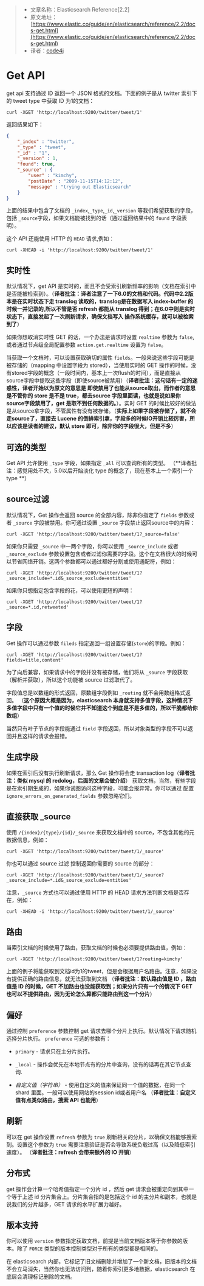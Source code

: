 >* 文章名称：Elasticsearch Reference[2.2]
>* 原文地址：[https://www.elastic.co/guide/en/elasticsearch/reference/2.2/docs-get.html](https://www.elastic.co/guide/en/elasticsearch/reference/2.2/docs-get.html)
>* 译者：[code4j](https://github.com/rpgmakervx)

# Get API

get api 支持通过 ID 返回一个 JSON 格式的文档。下面的例子是从 twitter 索引下的 tweet type 中获取 ID 为1的文档：

```
curl -XGET 'http://localhost:9200/twitter/tweet/1'
```

返回结果如下：

```json
{
    "_index" : "twitter",
    "_type" : "tweet",
    "_id" : "1",
    "_version" : 1,
    "found": true,
    "_source" : {
        "user" : "kimchy",
        "postDate" : "2009-11-15T14:12:12",
        "message" : "trying out Elasticsearch"
    }
}
```

上面的结果中包含了文档的 `_index`,`_type`,`_id`,`_version` 等我们希望获取的字段，包括 `_source`字段，如果文档能被找到的话（通过返回结果中的 `found` 字段表明）。

这个 API 还能使用 HTTP 的 `HEAD` 请求,例如：

```
curl -XHEAD -i 'http://localhost:9200/twitter/tweet/1'
```

## 实时性

默认情况下，get API 是实时的，而且不会受索引刷新频率的影响（文档在索引中是否能被检索到）。（**译者批注：译者注意了一下6.0的文档和代码。代码中2.2版本是在实时状态下走 translog 读取的，translog是在数据写入 index-buffer 的时候一并记录的,所以不管是否 refresh 都能从 translog 得到；在6.0中则是实时状态下，直接发起了一次刷新请求，确保文档写入 操作系统缓存，就可以被检索到了**）

如果你想取消实时性 GET 的话，一个办法是请求时设置 `realtime` 参数为 `false`,或者通过节点级全局配置参数 `action.get.realtime` 设置为 `false`。

当获取一个文档时，可以设置获取确切的属性 `fields`。一般来说这些字段可能是被存储的（mapping 中设置字段为 stored），当使用实时的 GET 操作的时候，没有stored字段的概念（一段时间内，基本上一次flush的时间），而是直接从source字段中提取这些字段（即使source被禁用）（**译者批注：这句话有一定的迷惑性，译者开始以为原文的意思是 即使禁用了也能从source取出，而作者的意思是不管你的 store 是不是 true，都去source 字段里面读，也就是说如果你source字段禁用了，get 是取不到任何数据的。**）。实时 GET 的时候比较好的做法是从source拿字段，不管属性有没有被存储。（**实际上如果字段被存储了，就不会走source了，直接去 Lucene 的倒排索引拿，字段多的时候IO开销比较厉害，所以应该是读者的建议，默认 store 即可，除非你的字段很大，但是不多**）

## 可选的类型

Get API 允许使用 `_type` 字段，如果指定 `_all` 可以查询所有的类型。
（**译者批注：感觉用处不大，5.0以后开始淡化 type 的概念了，现在基本上一个索引一个 type **）

## source过滤

默认情况下，Get 操作会返回 source 的全部内容，除非你指定了 `fields` 参数或者 `_source` 字段被禁用。你可通过设置 `_source` 字段禁止返回source中的内容：

```
curl -XGET 'http://localhost:9200/twitter/tweet/1?_source=false'
```

如果你只需要 `_source` 中一两个字段，你可以使用 `_source_include` 或者 `_source_exclude` 参数设置包含或者过滤你需要的字段。这个在文档很大的时候可以节省网络开销。这两个参数都可以通过都好分割或使用通配符，例如：

```
curl -XGET 'http://localhost:9200/twitter/tweet/1?_source_include=*.id&_source_exclude=entities'
```

如果你只想指定包含字段的花，可以使用更短的声明：

```
curl -XGET 'http://localhost:9200/twitter/tweet/1?_source=*.id,retweeted'
```

## 字段

Get 操作可以通过参数 `fileds` 指定返回一组设置存储(`store`)的字段。例如：

```
curl -XGET 'http://localhost:9200/twitter/tweet/1?fields=title,content'
```

为了向后兼容，如果请求中的字段并没有被存储，他们将从 `_source` 字段获取（解析并获取），所以这个功能被 source 过滤取代了。

字段值总是以数组的形式返回，原数组字段例如 `_routing` 就不会用数组格式返回。
（**这个原因大概是因为，elasticsearch 本身就支持多值字段，这种情况下 多值字段中只有一个值的时候它并不知道这个到底是不是多值的，所以干脆都给你数组**）

当然只有叶子节点的字段能通过 `field` 字段返回，所以对象类型的字段不可以返回并且这样的请求会报错。

## 生成字段

如果在索引后没有执行刷新请求，那么 Get 操作将会走 transaction log（**译者批注：类似 mysql 的 redolog，后面的文章会做介绍**） 获取文档，当然，有些字段是在索引期生成的，如果你试图访问这种字段，可能会报异常。你可以通过 配置 `ignore_errors_on_generated_fields` 参数忽略它们。

## 直接获取 _source

使用 `/{index}/{type}/{id}/_source` 来获取文档中的 source，不包含其他的元数据信息，例如：

```
curl -XGET 'http://localhost:9200/twitter/tweet/1/_source'
```

你也可以通过 source 过滤 控制返回你需要的 source 的部分：

```
curl -XGET 'http://localhost:9200/twitter/tweet/1/_source?_source_include=*.id&_source_exclude=entities'
```

注意，`_source` 方式也可以通过使用 HTTP 的 HEAD 请求方法判断文档是否存在，例如：

```
curl -XHEAD -i 'http://localhost:9200/twitter/tweet/1/_source'
```

## 路由

当索引文档的时候使用了路由，获取文档的时候也必须要提供路由值，例如：

```
curl -XGET 'http://localhost:9200/twitter/tweet/1?routing=kimchy'
```

上面的例子将能获取到文档id为1的tweet，但是会根据用户名路由。注意，如果没有提供正确的路由信息，就无法获取到文档
（**译者批注：默认路由值是 ID ，路由值是 ID 的时候，GET 不加路由也没能获取到；如果分片只有一个的情况下 GET 也可以不提供路由，因为无论怎么算都只能路由到这一个分片**）

## 偏好

通过控制 `preference` 参数控制 get 请求去哪个分片上执行。默认情况下请求随机选择分片执行。
`preference` 可选的参数有：

- `primary` - 请求只在主分片执行。
- `_local` - 操作会优先在本地节点有的分片中查询，没有的话再在其它节点查询.

- *自定义值（字符串）* - 使用自定义的值来保证同一个值的数据，在同一个 shard 里面。一般可以使用网站的session id或者用户名
（**译者批注：自定义值有点类似路由，搜索 API 也能用**）

## 刷新

可以在 get 操作设置 `refresh` 参数为 `true` 刷新相关的分片，以确保文档能够搜索到。设置这个参数为 `true` 需要注意验证是否会导致系统负载过高（以及降低索引速度）。
（**译者批注：refresh 会带来额外的 IO 开销**）

## 分布式
get 操作会计算一个哈希值指定一个分片 id ，然后 get 请求会被重定向到其中一个等于上述 id 分片集合上。分片集合指的是包括这个 id 的主分片和副本，也就是说我们的分片越多，GET  请求的水平扩展力越好。

## 版本支持

你可以使用 `version` 参数指定获取文档，前提是当前文档版本等于你参数的版本。除了  `FORCE` 类型的版本控制类型对于所有的类型都是相同的。

在 elasticsearch 内部，它标记了旧文档删除并增加了一个新文档，旧版本的文档不会立马消失，当然你也无法访问到，随着你索引更多地数据，elasticsearch 在底层会清理标记删除的文档。





